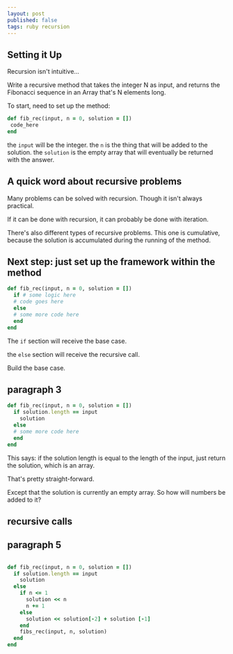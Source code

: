 ```yaml
---
layout: post
published: false
tags: ruby recursion
---
```


## Setting it Up

Recursion isn't intuitive...

Write a recursive method that takes the integer N as input, and returns the Fibonacci sequence in an Array that's N elements long.

To start, need to set up the method:

```ruby
def fib_rec(input, n = 0, solution = [])
 code_here
end
```

the `input` will be the integer.
the `n` is the thing that will be added to the solution.
the `solution` is the empty array that will eventually be returned with the answer.

## A quick word about recursive problems

Many problems can be solved with recursion. Though it isn't always practical.

If it can be done with recursion, it can probably be done with iteration.

There's also different types of recursive problems. This one is cumulative, because the solution is accumulated during the running of the method.

## Next step: just set up the framework within the method

```ruby
def fib_rec(input, n = 0, solution = [])
  if # some logic here
  # code goes here
  else
  # some more code here
  end
end
```

The `if` section will receive the base case.

the `else` section will receive the recursive call.

Build the base case.

## paragraph 3

```ruby
def fib_rec(input, n = 0, solution = [])
  if solution.length == input
    solution
  else
  # some more code here
  end
end
```

This says: if the solution length is equal to the length of the input, just return the solution, which is an array.

That's pretty straight-forward.

Except that the solution is currently an empty array. So how will numbers be added to it?

## recursive calls

## paragraph 5

```ruby

def fib_rec(input, n = 0, solution = [])
  if solution.length == input
    solution
  else
    if n <= 1
      solution << n
      n += 1
    else
      solution << solution[-2] + solution [-1]
    end
    fibs_rec(input, n, solution)
  end
end
```
